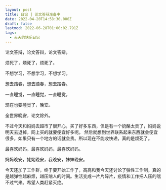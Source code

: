 ```yaml
---
layout: post
title: 日记 | 论文答辩准备中
date: 2022-04-20T14:58:30.000Z
draft: false
lastmod: 2022-06-28T01:00:02.791Z
tags:
  - 天天的快乐日记
---
```

论文答辩，论文答辩，论文答辩。

烦死了，烦死了，烦死了。

不想学习，不想学习，不想学习。

想去踏春，想去踏春，想去踏春。

一直睡觉，一直睡觉，一直睡觉。

现在也要睡觉了，晚安。

全世界晚安，论文除外。

不过今天和妈妈去超市了很开心，买了好多东西，但是有一个奶酪太贵了，妈妈说明天去退掉，网上买的就要便宜好多呢。
然后就想到世界联系起来东西就会便宜很多，如果只有一个地方的话就会贵。所以现在不能收快递，真的是烦死了。

最喜欢妈妈，最喜欢妈妈，最喜欢妈妈。

妈妈晚安，姥姥晚安，我晚安，妹妹晚安。

今天还加了工作群，终于要开始工作了，高高和我今天还讨论了弹性工作制，真的是越弹性越麻烦，越压缩人的时间。生活变成一片片碎片，疫情和工作把人压的喘不过气来。希望人类赶紧灭绝。